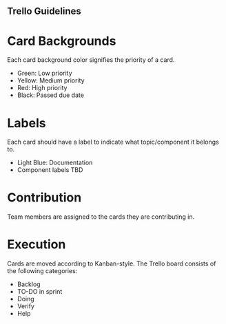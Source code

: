 ## Trello Guidelines

# Card Backgrounds
Each card background color signifies the priority of a card.
- Green: Low priority
- Yellow: Medium priority
- Red: High priority
- Black: Passed due date

# Labels
Each card should have a label to indicate what topic/component it belongs to.
- Light Blue: Documentation
- Component labels TBD

# Contribution
Team members are assigned to the cards they are contributing in.

# Execution
Cards are moved according to Kanban-style.
The Trello board consists of the following categories:
- Backlog
- TO-DO in sprint
- Doing
- Verify
- Help

